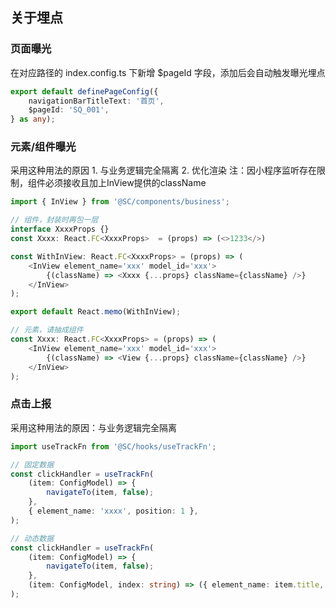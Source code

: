 ## 关于埋点

### 页面曝光
在对应路径的 index.config.ts 下新增 $pageId 字段，添加后会自动触发曝光埋点
```ts
export default definePageConfig({
    navigationBarTitleText: '首页',
    $pageId: 'SQ_001',
} as any);
```

### 元素/组件曝光
采用这种用法的原因  1. 与业务逻辑完全隔离 2. 优化渲染
注：因小程序监听存在限制，组件必须接收且加上InView提供的className
```ts
import { InView } from '@SC/components/business';

// 组件，封装时再包一层
interface XxxxProps {}
const Xxxx: React.FC<XxxxProps>  = (props) => (<>1233</>)

const WithInView: React.FC<XxxxProps> = (props) => (
    <InView element_name='xxx' model_id='xxx'>
        {(className) => <Xxxx {...props} className={className} />}
    </InView>
);

export default React.memo(WithInView);

// 元素，请抽成组件
const Xxxx: React.FC<XxxxProps> = (props) => (
    <InView element_name='xxx' model_id='xxx'>
        {(className) => <View {...props} className={className} />}
    </InView>
);
```

### 点击上报
采用这种用法的原因：与业务逻辑完全隔离
```ts
import useTrackFn from '@SC/hooks/useTrackFn';

// 固定数据
const clickHandler = useTrackFn(
    (item: ConfigModel) => {
        navigateTo(item, false);
    },
    { element_name: 'xxxx', position: 1 },
);

// 动态数据
const clickHandler = useTrackFn(
    (item: ConfigModel) => {
        navigateTo(item, false);
    },
    (item: ConfigModel, index: string) => ({ element_name: item.title, position: index }),
);
```


